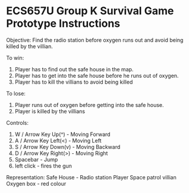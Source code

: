 # ECS657U Group K Survival Game Prototype Instructions

Objective:
Find the radio station before oxygen runs out and avoid being killed by the villian.

To win:
1. Player has to find out the safe house in the map.
2. Player has to get into the safe house before he runs out of oxygen.
3. Player has to kill the villians to avoid being killed

To lose:
1. Player runs out of oxygen before getting into the safe house.
2. Player is killed by the villians

Controls:
1. W / Arrow Key Up(^) - Moving Forward
2. A / Arrow Key Left(<) - Moving Left
3. S / Arrow Key Down(v) - Moving Backward
4. D / Arrow Key Right(>) - Moving Right
5. Spacebar - Jump
6. left click - fires the gun

Representation:
Safe House - Radio station
Player 
Space patrol villian
Oxygen box - red colour
